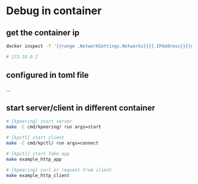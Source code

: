 # Debug in container

## get the container ip

```zsh
docker inspect -f '{{range .NetworkSettings.Networks}}{{.IPAddress}}{{end}}' kpeering_container

# 172.18.0.2
```

## configured in toml file

...

## start server/client in different container

```sh
# [kpeering] start server
make -C cmd/kpeering/ run args=start 

# [kpctl] start client
make -C cmd/kpctl/ run args=connect

# [kpctl] start fake app
make example_http_app

# [kpeering] curl or request from client
make example_http_client

```

